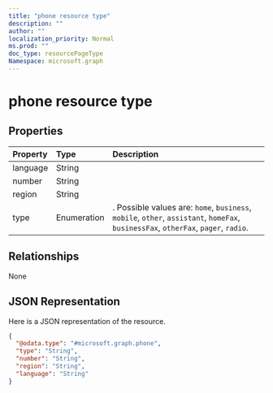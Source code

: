 ```yaml
---
title: "phone resource type"
description: ""
author: ""
localization_priority: Normal
ms.prod: ""
doc_type: resourcePageType
Namespace: microsoft.graph
---
```



# phone resource type



## Properties
|Property|Type|Description|
|:---|:---|:---|
|language|String||
|number|String||
|region|String||
|type|Enumeration|. Possible values are: `home`, `business`, `mobile`, `other`, `assistant`, `homeFax`, `businessFax`, `otherFax`, `pager`, `radio`.|

## Relationships
None

## JSON Representation
Here is a JSON representation of the resource.
<!-- {
  "blockType": "resource",
  "@odata.type": "microsoft.graph.phone"
}
-->
``` json
{
  "@odata.type": "#microsoft.graph.phone",
  "type": "String",
  "number": "String",
  "region": "String",
  "language": "String"
}
```


